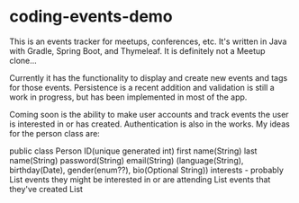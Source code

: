 # coding-events-demo

  This is an events tracker for meetups, conferences, etc. It's 
written in Java with Gradle, Spring Boot, and Thymeleaf. It is 
definitely not a Meetup clone... 

  Currently it has the functionality to display and create new 
events and tags for those events. Persistence is a recent addition
and validation is still a work in progress, but has been 
implemented in most of the app. 

  Coming soon is the ability to make user accounts and track
events the user is interested in or has created. Authentication 
is also in the works. My ideas for the person class are:

public class Person
ID(unique generated int)
first name(String)
last name(String)
password(String)
email(String)
(language(String), birthday(Date), gender(enum??),
bio(Optional String))
interests - probably List<Tags>
events they might be interested in or are attending List<Event>
events that they've created List<Event>
